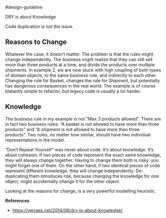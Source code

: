 #design-guideline 

 DRY is about Knowledge

Code duplication is not the issue.

## Reasons to Change

Whatever the case, it doesn’t matter. The problem is that the rules might change independently. The business might realize that they can still sell more than three products at a time, and divide the products over multiple shipments. In example 2, we are now stuck with high coupling of both types of domain objects, to the same business rule, and indirectly to each other. Changing the rule for Basket, changes the rule for Shipment, but potentially has dangerous consequences in the real world. The example is of course blatantly simple to refactor, but legacy code is usually a lot harder.
## Knowledge

The business rule in my example is not “Max 3 products allowed”. There are in fact two business rules: “A basket is not allowed to have more than three products” and “A shipment is not allowed to have more than three products”. Two rules, no matter how similar, should have two individual representations in the model.

“Don’t Repeat Yourself” was never about code. It’s about knowledge. It’s about cohesion. If two pieces of code represent the exact same knowledge, they will always change together. Having to change them both is risky: you might forget one of them. On the other hand, if two identical pieces of code represent different knowledge, they will change independently. De-duplicating them introduces risk, because changing the knowledge for one object, might accidentally change it for the other object.

Looking at the reasons for change, is a very powerful modelling heuristic.

**References**
* https://verraes.net/2014/08/dry-is-about-knowledge/